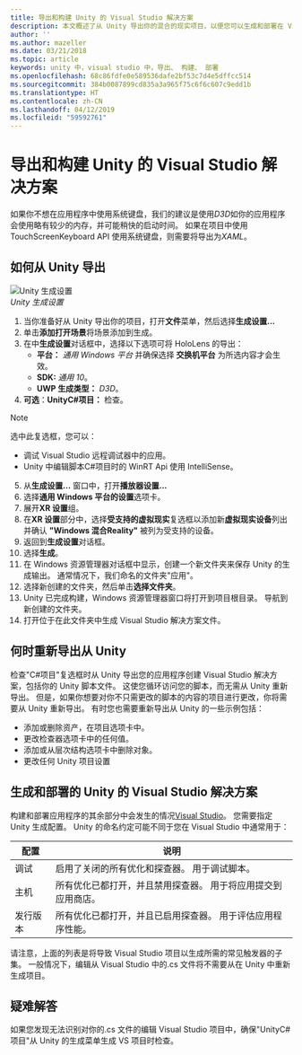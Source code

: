 ```yaml
---
title: 导出和构建 Unity 的 Visual Studio 解决方案
description: 本文概述了从 Unity 导出你的混合的现实项目，以便您可以生成和部署在 Visual Studio 中。
author: ''
ms.author: mazeller
ms.date: 03/21/2018
ms.topic: article
keywords: unity 中，visual studio 中，导出、 构建、 部署
ms.openlocfilehash: 68c86fdfe0e589536dafe2bf53c7d4e5dffcc514
ms.sourcegitcommit: 384b0087899cd835a3a965f75c6f6c607c9edd1b
ms.translationtype: HT
ms.contentlocale: zh-CN
ms.lasthandoff: 04/12/2019
ms.locfileid: "59592761"
---
```

# <a name="exporting-and-building-a-unity-visual-studio-solution"></a>导出和构建 Unity 的 Visual Studio 解决方案

如果你不想在应用程序中使用系统键盘，我们的建议是使用*D3D*如你的应用程序会使用略有较少的内存，并可能稍快的启动时间。 如果在项目中使用 TouchScreenKeyboard API 使用系统键盘，则需要将导出为*XAML*。

## <a name="how-to-export-from-unity"></a>如何从 Unity 导出

![Unity 生成设置](images/unitybuildsettings-300px.png)<br>
*Unity 生成设置*

1. 当你准备好从 Unity 导出你的项目，打开**文件**菜单，然后选择**生成设置...**
2. 单击**添加打开场景**将场景添加到生成。
3. 在中**生成设置**对话框中，选择以下选项可将 HoloLens 的导出：
   * **平台：** *通用 Windows 平台* 并确保选择 **交换机平台** 为所选内容才会生效。
   * **SDK:**  *通用 10*。
   * **UWP 生成类型：**  *D3D*。
4. **可选**：**UnityC#项目：** 检查。

>[!NOTE]
>选中此复选框，您可以：
>* 调试 Visual Studio 远程调试器中的应用。
>* Unity 中编辑脚本C#项目时的 WinRT Api 使用 IntelliSense。

5. 从**生成设置...** 窗口中，打开**播放器设置...**
6. 选择**通用 Windows 平台的设置**选项卡。
7. 展开**XR 设置**组。
8. 在**XR 设置**部分中，选择**受支持的虚拟现实**复选框以添加新**虚拟现实设备**列出并确认 **"Windows 混合Reality"** 被列为受支持的设备。
9. 返回到**生成设置**对话框。
10. 选择**生成**。
11. 在 Windows 资源管理器对话框中显示，创建一个新文件夹来保存 Unity 的生成输出。 通常情况下，我们命名的文件夹"应用"。
12. 选择新创建的文件夹，然后单击**选择文件夹**。
13. Unity 已完成构建，Windows 资源管理器窗口将打开到项目根目录。 导航到新创建的文件夹。
14. 打开位于在此文件夹中生成 Visual Studio 解决方案文件。

## <a name="when-to-re-export-from-unity"></a>何时重新导出从 Unity

检查"C#项目"复选框时从 Unity 导出您的应用程序创建 Visual Studio 解决方案，包括你的 Unity 脚本文件。 这使您循环访问您的脚本，而无需从 Unity 重新导出。 但是，如果你想要对你不只需更改的脚本的内容的项目进行更改，你将需要从 Unity 重新导出。 有时您也需要重新导出从 Unity 的一些示例包括：
* 添加或删除资产，在项目选项卡中。
* 更改检查器选项卡中的任何值。
* 添加或从层次结构选项卡中删除对象。
* 更改任何 Unity 项目设置

## <a name="building-and-deploying-a-unity-visual-studio-solution"></a>生成和部署的 Unity 的 Visual Studio 解决方案

构建和部署应用程序的其余部分中会发生的情况[Visual Studio](using-visual-studio.md)。 您需要指定 Unity 生成配置。 Unity 的命名约定可能不同于您在 Visual Studio 中通常用于：

|  配置  |  说明 | 
|----------|----------|
|  调试  |  启用了关闭的所有优化和探查器。 用于调试脚本。 | 
|  主机  |  所有优化已都打开，并且禁用探查器。 用于将应用提交到应用商店。 | 
|  发行版本  |  所有优化已都打开，并且已启用探查器。 用于评估应用程序性能。 | 

请注意，上面的列表是将导致 Visual Studio 项目以生成所需的常见触发器的子集。 一般情况下，编辑从 Visual Studio 中的.cs 文件将不需要从在 Unity 中重新生成项目。

## <a name="troubleshooting"></a>疑难解答

如果您发现无法识别对你的.cs 文件的编辑 Visual Studio 项目中，确保"UnityC#项目"从 Unity 的生成菜单生成 VS 项目时检查。
